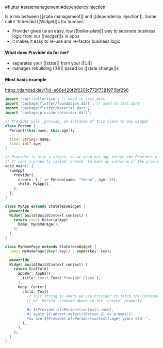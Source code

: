 #flutter #statemanagement #dependencyinjection

Is a mix between [[state management]] and [[dependency injection]]. Some call it 'Inherited [[Widget]]s for humans'.

- Provider gives us an easy, low [[boiler-plate]] way to separate business logic from our [[widget]]s in apps
- it makes it easy to re-use and re-factor business logic

#### What does Provider do for me?
- separates your [[state]] from your [[UI]]
- manages rebuilding [[UI]] based on [[state change]]s

#### Most basic example

https://dartpad.dev/?id=e66e420f2f0201c772f73819711bf290

```dart
import 'dart:collection'; // used in test.dart
import 'package:flutter/foundation.dart'; // used in test.dart
import 'package:flutter/material.dart';
import 'package:provider/provider.dart';

// Provider will _provide_ an instance of this class to any widget
class Person {
  Person({this.name, this.age});

  final String? name;
  final int? age;
}

// Provider is also a widget, so we wrap our app inside the Provider widget
// It uses a property called `create` to make an instance of the provided class
void main() {
  runApp(
    Provider(
      create: (_) => Person(name: "Yohan", age: 25),
      child: MyApp(),
    ),
  );
}

class MyApp extends StatelessWidget {
  @override
  Widget build(BuildContext context) {
    return const MaterialApp(
      home: MyHomePage(),
    );
  }
}

class MyHomePage extends StatelessWidget {
  const MyHomePage({Key? key}) : super(key: key);

  @override
  Widget build(BuildContext context) {
    return Scaffold(
      appBar: AppBar(
        title: const Text('Provider Class'),
      ),
      body: Center(
        child: Text(
	      // this string is where we use Provider to fetch the instance
	      // of `Person` created above in the `create` property
          '''
          Hi ${Provider.of<Person>(context).name},
          Hi again ${context.select((Person p) => p.name)}!
          You are ${Provider.of<Person>(context).age} years old''',
        ),
      ),
    );
  }
}

```